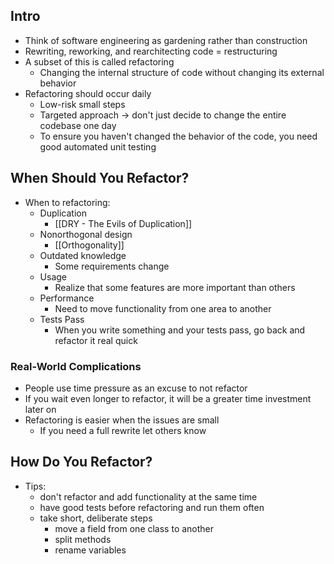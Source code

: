 ## Intro
* Think of software engineering as gardening rather than construction
* Rewriting, reworking, and rearchitecting code = restructuring
* A subset of this is called refactoring
	* Changing the internal structure of code without changing its external behavior
* Refactoring should occur daily
	* Low-risk small steps
	* Targeted approach -> don't just decide to change the entire codebase one day
	* To ensure you haven't changed the behavior of the code, you need good automated unit testing
## When Should You Refactor?
* When to refactoring:
	* Duplication
		* [[DRY - The Evils of Duplication]]
	* Nonorthogonal design
		* [[Orthogonality]]
	* Outdated knowledge
		* Some requirements change
	* Usage
		* Realize that some features are more important than others
	* Performance
		* Need to move functionality from one area to another
	* Tests Pass
		* When you write something and your tests pass, go back and refactor it real quick
### Real-World Complications
* People use time pressure as an excuse to not refactor
* If you wait even longer to refactor, it will be a greater time investment later on
* Refactoring is easier when the issues are small
	* If you need a full rewrite let others know
## How Do You Refactor?
*  Tips:
	* don't refactor and add functionality at the same time
	* have good tests before refactoring and run them often
	* take short, deliberate steps
		* move a field from one class to another
		* split methods
		* rename variables
	